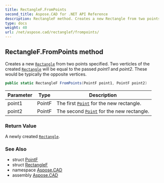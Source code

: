 ```yaml
---
title: RectangleF.FromPoints
second_title: Aspose.CAD for .NET API Reference
description: RectangleF method. Creates a new Rectangle from two points specified. Two verticles of the created Rectangle will be equal to the passed point1 and point2. These would be typically the opposite vertices
type: docs
weight: 40
url: /net/aspose.cad/rectanglef/frompoints/
---
```

## RectangleF.FromPoints method

Creates a new [`Rectangle`](../../rectangle/) from two points specified. Two verticles of the created [`Rectangle`](../../rectangle/) will be equal to the passed *point1* and *point2*. These would be typically the opposite vertices.

```csharp
public static RectangleF FromPoints(PointF point1, PointF point2)
```

| Parameter | Type | Description |
| --- | --- | --- |
| point1 | PointF | The first [`Point`](../../point/) for the new rectangle. |
| point2 | PointF | The second [`Point`](../../point/) for the new rectangle. |

### Return Value

A newly created [`Rectangle`](../../rectangle/).

### See Also

* struct [PointF](../../pointf/)
* struct [RectangleF](../)
* namespace [Aspose.CAD](../../../aspose.cad/)
* assembly [Aspose.CAD](../../../)


